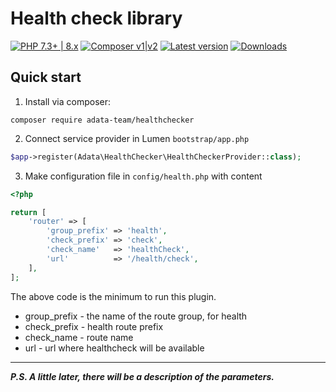 # Health check library
[![PHP 7.3+ | 8.x](https://img.shields.io/badge/PHP-^7.3_|_^8-blue.svg)](https://packagist.org/packages/adata-team/healthchecker)
[![Composer v1|v2](https://img.shields.io/badge/Composer-^1.1_|_^2-success.svg)](https://packagist.org/packages/adata-team/healthchecker)
[![Latest version](https://img.shields.io/packagist/v/adata-team/healthchecker)](https://packagist.org/packages/adata-team/healthchecker)
[![Downloads](https://img.shields.io/packagist/dt/adata-team/healthchecker)](https://packagist.org/packages/adata-team/healthchecker)

## Quick start
1. Install via composer:
```shell
composer require adata-team/healthchecker
```
2. Connect service provider in Lumen `bootstrap/app.php`
```php
$app->register(Adata\HealthChecker\HealthCheckerProvider::class);
```
3. Make configuration file in `config/health.php` with content
```php
<?php

return [
    'router' => [
        'group_prefix' => 'health',
        'check_prefix' => 'check',
        'check_name'   => 'healthCheck',
        'url'          => '/health/check',
    ],
];
```
The above code is the minimum to run this plugin. 
* group_prefix - the name of the route group, for health
* check_prefix - health route prefix
* check_name   - route name
* url          - url where healthcheck will be available

------------------------
***P.S. A little later, there will be a description of the parameters.***
